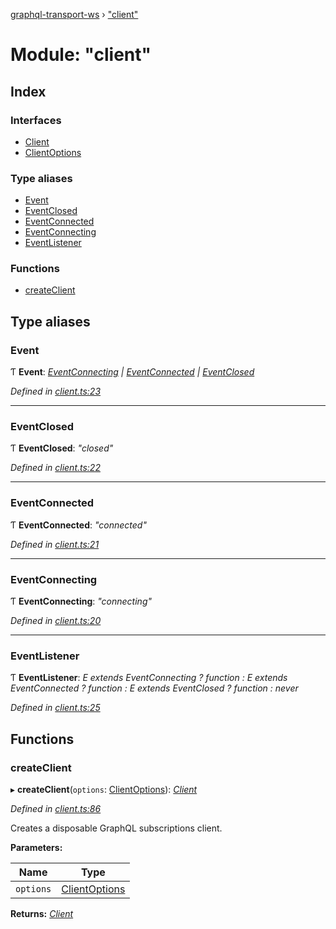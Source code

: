 [graphql-transport-ws](../README.md) › ["client"](_client_.md)

# Module: "client"

## Index

### Interfaces

* [Client](../interfaces/_client_.client.md)
* [ClientOptions](../interfaces/_client_.clientoptions.md)

### Type aliases

* [Event](_client_.md#event)
* [EventClosed](_client_.md#eventclosed)
* [EventConnected](_client_.md#eventconnected)
* [EventConnecting](_client_.md#eventconnecting)
* [EventListener](_client_.md#eventlistener)

### Functions

* [createClient](_client_.md#createclient)

## Type aliases

###  Event

Ƭ **Event**: *[EventConnecting](_client_.md#eventconnecting) | [EventConnected](_client_.md#eventconnected) | [EventClosed](_client_.md#eventclosed)*

*Defined in [client.ts:23](https://github.com/enisdenjo/graphql-transport-ws/blob/1515fe2/src/client.ts#L23)*

___

###  EventClosed

Ƭ **EventClosed**: *"closed"*

*Defined in [client.ts:22](https://github.com/enisdenjo/graphql-transport-ws/blob/1515fe2/src/client.ts#L22)*

___

###  EventConnected

Ƭ **EventConnected**: *"connected"*

*Defined in [client.ts:21](https://github.com/enisdenjo/graphql-transport-ws/blob/1515fe2/src/client.ts#L21)*

___

###  EventConnecting

Ƭ **EventConnecting**: *"connecting"*

*Defined in [client.ts:20](https://github.com/enisdenjo/graphql-transport-ws/blob/1515fe2/src/client.ts#L20)*

___

###  EventListener

Ƭ **EventListener**: *E extends EventConnecting ? function : E extends EventConnected ? function : E extends EventClosed ? function : never*

*Defined in [client.ts:25](https://github.com/enisdenjo/graphql-transport-ws/blob/1515fe2/src/client.ts#L25)*

## Functions

###  createClient

▸ **createClient**(`options`: [ClientOptions](../interfaces/_client_.clientoptions.md)): *[Client](../interfaces/_client_.client.md)*

*Defined in [client.ts:86](https://github.com/enisdenjo/graphql-transport-ws/blob/1515fe2/src/client.ts#L86)*

Creates a disposable GraphQL subscriptions client.

**Parameters:**

Name | Type |
------ | ------ |
`options` | [ClientOptions](../interfaces/_client_.clientoptions.md) |

**Returns:** *[Client](../interfaces/_client_.client.md)*

